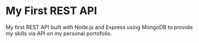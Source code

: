 # My First REST API


My first REST API built with Node.js and Express using MongoDB to provide my skills via API on my personal portofolio.

